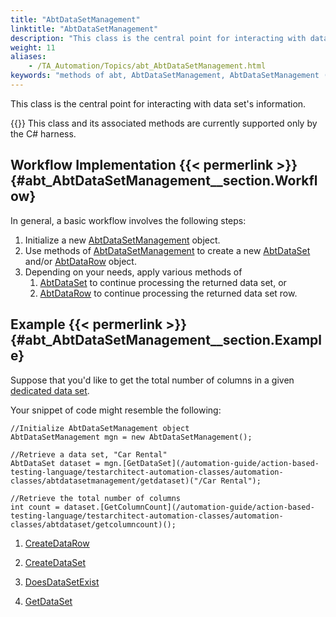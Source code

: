 ```yaml
--- 
title: "AbtDataSetManagement"
linktitle: "AbtDataSetManagement"
description: "This class is the central point for interacting with data set's information."
weight: 11
aliases: 
    - /TA_Automation/Topics/abt_AbtDataSetManagement.html
keywords: "methods of abt, AbtDataSetManagement, AbtDataSetManagement (methods)"
---
```


This class is the central point for interacting with data set's information.

{{<note>}} This class and its associated methods are currently supported only by the C\# harness.

## Workflow Implementation {{< permerlink >}} {#abt_AbtDataSetManagement__section.Workflow} 

In general, a basic workflow involves the following steps:

1.  Initialize a new [AbtDataSetManagement](/automation-guide/action-based-testing-language/testarchitect-automation-classes/automation-classes/abtdatasetmanagement/) object.
2.  Use methods of [AbtDataSetManagement](/automation-guide/action-based-testing-language/testarchitect-automation-classes/automation-classes/abtdatasetmanagement/) to create a new [AbtDataSet](/automation-guide/action-based-testing-language/testarchitect-automation-classes/automation-classes/abtdataset/) and/or [AbtDataRow](/automation-guide/action-based-testing-language/testarchitect-automation-classes/automation-classes/abtdatarow/) object.
3.  Depending on your needs, apply various methods of
    1.  [AbtDataSet](/automation-guide/action-based-testing-language/testarchitect-automation-classes/automation-classes/abtdataset/) to continue processing the returned data set, or
    2.  [AbtDataRow](/automation-guide/action-based-testing-language/testarchitect-automation-classes/automation-classes/abtdatarow/) to continue processing the returned data set row.

## Example {{< permerlink >}} {#abt_AbtDataSetManagement__section.Example} 

Suppose that you'd like to get the total number of columns in a given [dedicated data set](/user-guide/support/glossary-of-terms/dedicated-data-set).

Your snippet of code might resemble the following:

```
//Initialize AbtDataSetManagement object
AbtDataSetManagement mgn = new AbtDataSetManagement();

//Retrieve a data set, "Car Rental"
AbtDataSet dataset = mgn.[GetDataSet](/automation-guide/action-based-testing-language/testarchitect-automation-classes/automation-classes/abtdatasetmanagement/getdataset)("/Car Rental");

//Retrieve the total number of columns
int count = dataset.[GetColumnCount](/automation-guide/action-based-testing-language/testarchitect-automation-classes/automation-classes/abtdataset/getcolumncount)();
```

1.  [CreateDataRow](/automation-guide/action-based-testing-language/testarchitect-automation-classes/automation-classes/abtdatasetmanagement/createdatarow)  

2.  [CreateDataSet](/automation-guide/action-based-testing-language/testarchitect-automation-classes/automation-classes/abtdatasetmanagement/createdataset)  

3.  [DoesDataSetExist](/automation-guide/action-based-testing-language/testarchitect-automation-classes/automation-classes/abtdatasetmanagement/doesdatasetexist)  

4.  [GetDataSet](/automation-guide/action-based-testing-language/testarchitect-automation-classes/automation-classes/abtdatasetmanagement/getdataset)  





